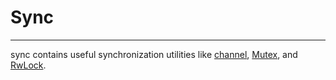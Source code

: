 # Sync
***
sync contains useful synchronization utilities like [channel](./channel.md),  [Mutex](./mutex.md), and [RwLock](./rwlock.md).